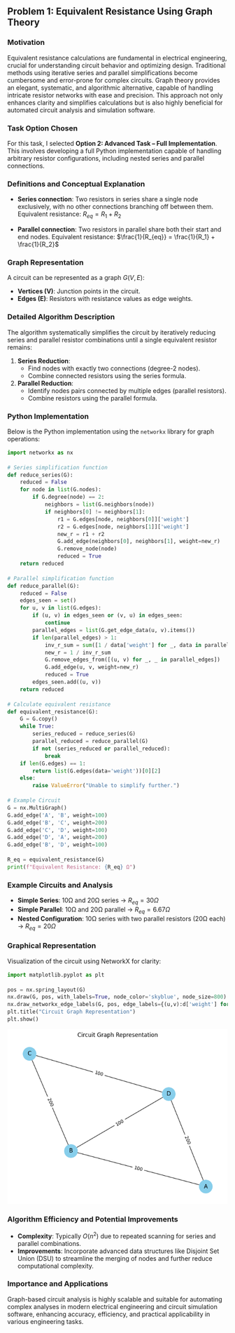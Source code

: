 ## Problem 1: Equivalent Resistance Using Graph Theory

### Motivation
Equivalent resistance calculations are fundamental in electrical engineering, crucial for understanding circuit behavior and optimizing design. Traditional methods using iterative series and parallel simplifications become cumbersome and error-prone for complex circuits. Graph theory provides an elegant, systematic, and algorithmic alternative, capable of handling intricate resistor networks with ease and precision. This approach not only enhances clarity and simplifies calculations but is also highly beneficial for automated circuit analysis and simulation software.

### Task Option Chosen
For this task, I selected **Option 2: Advanced Task – Full Implementation**. This involves developing a full Python implementation capable of handling arbitrary resistor configurations, including nested series and parallel connections.

### Definitions and Conceptual Explanation
- **Series connection**: Two resistors in series share a single node exclusively, with no other connections branching off between them. Equivalent resistance:
$R_{eq} = R_1 + R_2$

- **Parallel connection**: Two resistors in parallel share both their start and end nodes. Equivalent resistance:
$\frac{1}{R_{eq}} = \frac{1}{R_1} + \frac{1}{R_2}$

### Graph Representation
A circuit can be represented as a graph $G(V, E)$:
- **Vertices (V)**: Junction points in the circuit.
- **Edges (E)**: Resistors with resistance values as edge weights.

### Detailed Algorithm Description

The algorithm systematically simplifies the circuit by iteratively reducing series and parallel resistor combinations until a single equivalent resistor remains:

1. **Series Reduction**:
   - Find nodes with exactly two connections (degree-2 nodes).
   - Combine connected resistors using the series formula.
2. **Parallel Reduction**:
   - Identify nodes pairs connected by multiple edges (parallel resistors).
   - Combine resistors using the parallel formula.

### Python Implementation
Below is the Python implementation using the `networkx` library for graph operations:

```python
import networkx as nx

# Series simplification function
def reduce_series(G):
    reduced = False
    for node in list(G.nodes):
        if G.degree(node) == 2:
            neighbors = list(G.neighbors(node))
            if neighbors[0] != neighbors[1]:
                r1 = G.edges[node, neighbors[0]]['weight']
                r2 = G.edges[node, neighbors[1]]['weight']
                new_r = r1 + r2
                G.add_edge(neighbors[0], neighbors[1], weight=new_r)
                G.remove_node(node)
                reduced = True
    return reduced

# Parallel simplification function
def reduce_parallel(G):
    reduced = False
    edges_seen = set()
    for u, v in list(G.edges):
        if (u, v) in edges_seen or (v, u) in edges_seen:
            continue
        parallel_edges = list(G.get_edge_data(u, v).items())
        if len(parallel_edges) > 1:
            inv_r_sum = sum([1 / data['weight'] for _, data in parallel_edges])
            new_r = 1 / inv_r_sum
            G.remove_edges_from([(u, v) for _, _ in parallel_edges])
            G.add_edge(u, v, weight=new_r)
            reduced = True
        edges_seen.add((u, v))
    return reduced

# Calculate equivalent resistance
def equivalent_resistance(G):
    G = G.copy()
    while True:
        series_reduced = reduce_series(G)
        parallel_reduced = reduce_parallel(G)
        if not (series_reduced or parallel_reduced):
            break
    if len(G.edges) == 1:
        return list(G.edges(data='weight'))[0][2]
    else:
        raise ValueError("Unable to simplify further.")

# Example Circuit
G = nx.MultiGraph()
G.add_edge('A', 'B', weight=100)
G.add_edge('B', 'C', weight=200)
G.add_edge('C', 'D', weight=100)
G.add_edge('D', 'A', weight=200)
G.add_edge('B', 'D', weight=100)

R_eq = equivalent_resistance(G)
print(f"Equivalent Resistance: {R_eq} Ω")
```

### Example Circuits and Analysis
- **Simple Series**: 10Ω and 20Ω series → $R_{eq} = 30Ω$
- **Simple Parallel**: 10Ω and 20Ω parallel → $R_{eq} = 6.67Ω$
- **Nested Configuration**: 10Ω series with two parallel resistors (20Ω each) → $R_{eq} = 20Ω$

### Graphical Representation
Visualization of the circuit using NetworkX for clarity:
```python
import matplotlib.pyplot as plt

pos = nx.spring_layout(G)
nx.draw(G, pos, with_labels=True, node_color='skyblue', node_size=800)
nx.draw_networkx_edge_labels(G, pos, edge_labels={(u,v):d['weight'] for u,v,d in G.edges(data=True)})
plt.title("Circuit Graph Representation")
plt.show()
```
![alt text](image.png)

### Algorithm Efficiency and Potential Improvements
- **Complexity**: Typically $O(n^2)$ due to repeated scanning for series and parallel combinations.
- **Improvements**: Incorporate advanced data structures like Disjoint Set Union (DSU) to streamline the merging of nodes and further reduce computational complexity.

### Importance and Applications
Graph-based circuit analysis is highly scalable and suitable for automating complex analyses in modern electrical engineering and circuit simulation software, enhancing accuracy, efficiency, and practical applicability in various engineering tasks.

